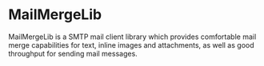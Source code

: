 # MailMergeLib
MailMergeLib is a SMTP mail client library which provides comfortable mail merge capabilities for text, inline images and attachments, as well as good throughput for sending mail messages.

